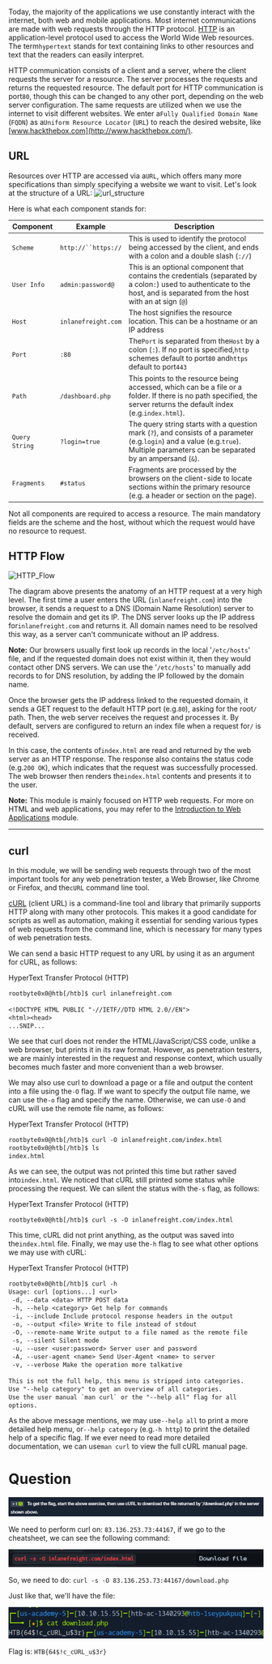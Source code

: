 ﻿---
sticker: lucide//curly-braces
---
Today, the majority of the applications we use constantly interact with the internet, both web and mobile applications. Most internet communications are made with web requests through the HTTP protocol. [HTTP](https://tools.ietf.org/html/rfc2616) is an application-level protocol used to access the World Wide Web resources. The term`hypertext` stands for text containing links to other resources and text that the readers can easily interpret.

HTTP communication consists of a client and a server, where the client requests the server for a resource. The server processes the requests and returns the requested resource. The default port for HTTP communication is port`80`, though this can be changed to any other port, depending on the web server configuration. The same requests are utilized when we use the internet to visit different websites. We enter a`Fully Qualified Domain Name` (`FQDN`) as a`Uniform Resource Locator` (`URL`) to reach the desired website, like [www.hackthebox.com](http://www.hackthebox.com/).

## URL

Resources over HTTP are accessed via a`URL`, which offers many more specifications than simply specifying a website we want to visit. Let's look at the structure of a URL: ![url_structure](https://academy.hackthebox.com/storage/modules/35/url_structure.png)

Here is what each component stands for:

|**Component**|**Example**|**Description**|
|---|---|---|
|`Scheme`|`http://``https://`|This is used to identify the protocol being accessed by the client, and ends with a colon and a double slash (`://`)|
|`User Info`|`admin:password@`|This is an optional component that contains the credentials (separated by a colon`:`) used to authenticate to the host, and is separated from the host with an at sign (`@`)|
|`Host`|`inlanefreight.com`|The host signifies the resource location. This can be a hostname or an IP address|
|`Port`|`:80`|The`Port` is separated from the`Host` by a colon (`:`). If no port is specified,`http` schemes default to port`80` and`https` default to port`443`|
|`Path`|`/dashboard.php`|This points to the resource being accessed, which can be a file or a folder. If there is no path specified, the server returns the default index (e.g.`index.html`).|
|`Query String`|`?login=true`|The query string starts with a question mark (`?`), and consists of a parameter (e.g.`login`) and a value (e.g.`true`). Multiple parameters can be separated by an ampersand (`&`).|
|`Fragments`|`#status`|Fragments are processed by the browsers on the client-side to locate sections within the primary resource (e.g. a header or section on the page).|

Not all components are required to access a resource. The main mandatory fields are the scheme and the host, without which the request would have no resource to request.

## HTTP Flow

![HTTP_Flow](https://academy.hackthebox.com/storage/modules/35/HTTP_Flow.png)

The diagram above presents the anatomy of an HTTP request at a very high level. The first time a user enters the URL (`inlanefreight.com`) into the browser, it sends a request to a DNS (Domain Name Resolution) server to resolve the domain and get its IP. The DNS server looks up the IP address for`inlanefreight.com` and returns it. All domain names need to be resolved this way, as a server can't communicate without an IP address.

**Note:** Our browsers usually first look up records in the local '`/etc/hosts`' file, and if the requested domain does not exist within it, then they would contact other DNS servers. We can use the '`/etc/hosts`' to manually add records to for DNS resolution, by adding the IP followed by the domain name.

Once the browser gets the IP address linked to the requested domain, it sends a GET request to the default HTTP port (e.g.`80`), asking for the root`/` path. Then, the web server receives the request and processes it. By default, servers are configured to return an index file when a request for`/` is received.

In this case, the contents of`index.html` are read and returned by the web server as an HTTP response. The response also contains the status code (e.g.`200 OK`), which indicates that the request was successfully processed. The web browser then renders the`index.html` contents and presents it to the user.

**Note:** This module is mainly focused on HTTP web requests. For more on HTML and web applications, you may refer to the [Introduction to Web Applications](https://academy.hackthebox.com/module/details/75) module.

---

## curl

In this module, we will be sending web requests through two of the most important tools for any web penetration tester, a Web Browser, like Chrome or Firefox, and the`cURL` command line tool.

[cURL](https://curl.haxx.se/) (client URL) is a command-line tool and library that primarily supports HTTP along with many other protocols. This makes it a good candidate for scripts as well as automation, making it essential for sending various types of web requests from the command line, which is necessary for many types of web penetration tests.

We can send a basic HTTP request to any URL by using it as an argument for cURL, as follows:

 HyperText Transfer Protocol (HTTP)

```shell-session
rootbyte0x0@htb[/htb]$ curl inlanefreight.com

<!DOCTYPE HTML PUBLIC "-//IETF//DTD HTML 2.0//EN">
<html><head>
...SNIP...
```

We see that curl does not render the HTML/JavaScript/CSS code, unlike a web browser, but prints it in its raw format. However, as penetration testers, we are mainly interested in the request and response context, which usually becomes much faster and more convenient than a web browser.

We may also use curl to download a page or a file and output the content into a file using the`-O` flag. If we want to specify the output file name, we can use the`-o` flag and specify the name. Otherwise, we can use`-O` and cURL will use the remote file name, as follows:

 HyperText Transfer Protocol (HTTP)

```shell-session
rootbyte0x0@htb[/htb]$ curl -O inlanefreight.com/index.html
rootbyte0x0@htb[/htb]$ ls
index.html
```

As we can see, the output was not printed this time but rather saved into`index.html`. We noticed that cURL still printed some status while processing the request. We can silent the status with the`-s` flag, as follows:

 HyperText Transfer Protocol (HTTP)

```shell-session
rootbyte0x0@htb[/htb]$ curl -s -O inlanefreight.com/index.html
```

This time, cURL did not print anything, as the output was saved into the`index.html` file. Finally, we may use the`-h` flag to see what other options we may use with cURL:

 HyperText Transfer Protocol (HTTP)

```shell-session
rootbyte0x0@htb[/htb]$ curl -h
Usage: curl [options...] <url>
 -d, --data <data> HTTP POST data
 -h, --help <category> Get help for commands
 -i, --include Include protocol response headers in the output
 -o, --output <file> Write to file instead of stdout
 -O, --remote-name Write output to a file named as the remote file
 -s, --silent Silent mode
 -u, --user <user:password> Server user and password
 -A, --user-agent <name> Send User-Agent <name> to server
 -v, --verbose Make the operation more talkative

This is not the full help, this menu is stripped into categories.
Use "--help category" to get an overview of all categories.
Use the user manual `man curl` or the "--help all" flag for all options.
```

As the above message mentions, we may use`--help all` to print a more detailed help menu, or`--help category` (e.g.`-h http`) to print the detailed help of a specific flag. If we ever need to read more detailed documentation, we can use`man curl` to view the full cURL manual page.


# Question

![Pasted image 20250121160721.png](../../../IMAGES/Pasted%20image%2020250121160721.png)

We need to perform curl on: `83.136.253.73:44167`, if we go to the cheatsheet, we can see the following command:

![Pasted image 20250121160850.png](../../../IMAGES/Pasted%20image%2020250121160850.png)

So, we need to do: `curl -s -O 83.136.253.73:44167/download.php`

Just like that, we'll have the file:

![Pasted image 20250121160937.png](../../../IMAGES/Pasted%20image%2020250121160937.png)

Flag is: `HTB{64$!c_cURL_u$3r}`

